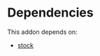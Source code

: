 # Dependencies

This addon depends on:

- [stock](https://github.com/bringout/oca-ocb-warehouse/tree/0ee5ffef60413a71dceb350918ad3fb572ec1875/odoo-bringout-oca-ocb-stock)
